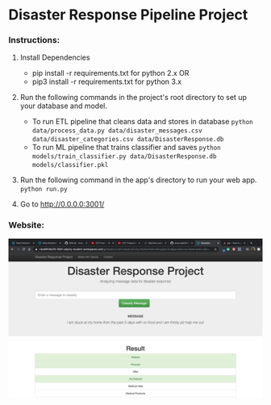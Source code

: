 # Disaster Response Pipeline Project

### Instructions:
1. Install Dependencies
   - pip install -r requirements.txt for python 2.x
                     OR
   - pip3 install -r requirements.txt for python 3.x
1. Run the following commands in the project's root directory to set up your database and model.

    - To run ETL pipeline that cleans data and stores in database
        `python data/process_data.py data/disaster_messages.csv data/disaster_categories.csv data/DisasterResponse.db`
    - To run ML pipeline that trains classifier and saves
        `python models/train_classifier.py data/DisasterResponse.db models/classifier.pkl`

2. Run the following command in the app's directory to run your web app.
    `python run.py`

3. Go to http://0.0.0.0:3001/

### Website:
![1](https://github.com/shauryabit2k18/ETL-pipeline/blob/master/images/1.png)
